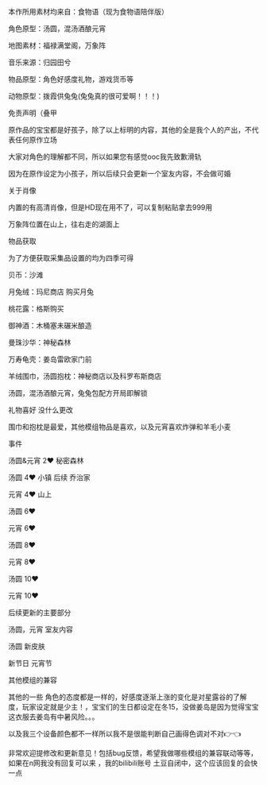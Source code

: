 本作所用素材均来自：食物语（现为食物语陪伴版）


角色原型：汤圆，混汤酒酿元宵

地图素材：福禄满堂阁，万象阵

音乐来源：归园田兮

物品原型：角色好感度礼物，游戏货币等

动物原型：拨霞供兔兔(兔兔真的很可爱啊！！！)


免责声明（叠甲

原作品的宝宝都是好孩子，除了以上标明的内容，其他的全是我个人的产出，不代表任何原作立场

大家对角色的理解都不同，所以如果您有感觉ooc我先致歉滑轨

因为在原作设定为小孩子，所以后续只会更新一个室友内容，不会做可婚


关于肖像

内置的有高清肖像，但是HD现在用不了，可以复制粘贴拿去999用


万象阵位置在山上，往右走的湖面上


物品获取 

为了方便获取采集品设置的均为四季可得


贝币：沙滩

月兔绒：玛尼商店 购买月兔

桃花露：格斯购买

御神酒：木桶塞未碾米酿造

曼珠沙华：神秘森林

万寿龟壳：姜岛雷欧家门前

羊绒围巾，汤圆抱枕：神秘商店以及科罗布斯商店

汤圆，混汤酒酿元宵，兔兔包配方开局即解锁


礼物喜好 没什么更改 

围巾和抱枕是最爱，其他模组物品是喜欢，以及元宵喜欢炸弹和羊毛小麦

事件

汤圆&元宵 2♥ 秘密森林

汤圆 4♥ 小镇  后续 乔治家

元宵 4♥ 山上

汤圆 6♥

元宵 6♥

汤圆 8♥

元宵 8♥

汤圆 10♥

元宵 10♥

后续更新的主要部分

汤圆，元宵 室友内容

汤圆 新皮肤

新节日 元宵节

其他模组的兼容


其他的一些
角色的态度都是一样的，好感度逐渐上涨的变化是对星露谷的了解度，玩家设定就是少主！，宝宝们的生日都设定在冬15，没做姜岛是因为觉得宝宝这衣服去姜岛有中暑风险。。。

以及我三个设备颜色都不一样所以我不是很能判断自己画得色调对不对👉👈

非常欢迎提修改和更新意见！包括bug反馈，希望我做哪些模组的兼容联动等等，如果在n网我没有回复可以来 ，我的bilibili账号 土豆自闭中，这个应该回复的会快一点
